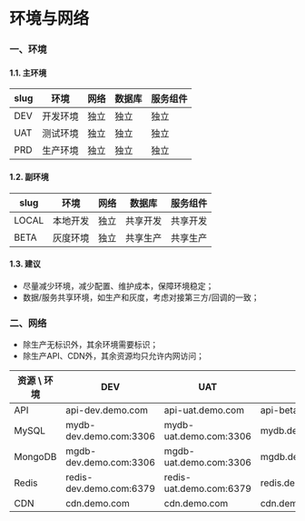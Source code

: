 # 环境与网络


### 一、环境

#### 1.1. 主环境

| slug  | 环境     | 网络 | 数据库   | 服务组件 |
|-------|----------|------|----------|----------|
| DEV   | 开发环境 | 独立 | 独立     | 独立     |
| UAT   | 测试环境 | 独立 | 独立     | 独立     |
| PRD   | 生产环境 | 独立 | 独立     | 独立     |


#### 1.2. 副环境

| slug  | 环境     | 网络 | 数据库   | 服务组件 |
|-------|----------|------|----------|----------|
| LOCAL | 本地开发 | 独立 | 共享开发 | 共享开发 |
| BETA  | 灰度环境 | 独立 | 共享生产 | 共享生产 |


#### 1.3. 建议
 * 尽量减少环境，减少配置、维护成本，保障环境稳定；
 * 数据/服务共享环境，如生产和灰度，考虑对接第三方/回调的一致；


### 二、网络
 * 除生产无标识外，其余环境需要标识；
 * 除生产API、CDN外，其余资源均只允许内网访问；

| 资源 \ 环境 | DEV                       | UAT                       | BETA                  | PRD                   |
|-------------|---------------------------|---------------------------|-----------------------|-----------------------|
| API         | api-dev.demo.com          | api-uat.demo.com          | api-beta.demo.com     | api.demo.com          |
| MySQL       | mydb-dev.demo.com:3306    | mydb-uat.demo.com:3306    | mydb.demo.com:3306    | mydb.demo.com:3306    |
| MongoDB     | mgdb-dev.demo.com:3306    | mgdb-uat.demo.com:3306    | mgdb.demo.com:3306    | mgdb.demo.com:3306    |
| Redis       | redis-dev.demo.com:6379   | redis-uat.demo.com:6379   | redis.demo.com:6379   | redis.demo.com:6379   |
| CDN         | cdn.demo.com              | cdn.demo.com              | cdn.demo.com          | cdn.demo.com          |
